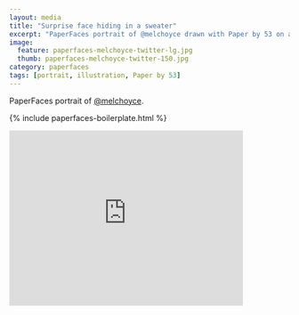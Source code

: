 ```yaml
---
layout: media
title: "Surprise face hiding in a sweater"
excerpt: "PaperFaces portrait of @melchoyce drawn with Paper by 53 on an iPad."
image: 
  feature: paperfaces-melchoyce-twitter-lg.jpg
  thumb: paperfaces-melchoyce-twitter-150.jpg
category: paperfaces
tags: [portrait, illustration, Paper by 53]
---
```


PaperFaces portrait of [@melchoyce](http://twitter.com/melchoyce).

{% include paperfaces-boilerplate.html %}

<iframe width="420" height="315" src="http://www.youtube.com/embed/8znOwv0XxcI" frameborder="0"> </iframe>